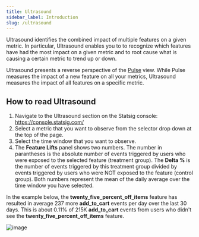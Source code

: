 ```yaml
---
title: Ultrasound
sidebar_label: Introduction
slug: /ultrasound
---
```


Ultrasound identifies the combined impact of multiple features on a given metric. In particular, Ultrasound enables you to to recognize which features have had the most impact on a given metric and to root cause what is causing a certain metric to trend up or down. 

Ultrasound presents a reverse perspective of the [Pulse](https://docs.statsig.com/pulse) view. While Pulse measures the impact of a new feature on all your metrics, Ultrasound measures the impact of all features on a specific metric. 


## How to read Ultrasound
1.	Navigate to the Ultrasound section on the Statsig console: https://console.statsig.com/ 
2.	Select a metric that you want to observe from the selector drop down at the top of the page. 
3.	Select the time window that you want to observe.   
4.	The **Feature Lifts** panel shows two numbers. The number in parantheses is the absolute number of events triggered by users who were exposed to the selected feature (treatment group). The **Delta %** is the number of events triggered by this treatment group divided by events triggered by users who were NOT exposed to the feature (control group). Both numbers represent the mean of the daily average over the time window you have selected.

In the example below, the **twenty_five_percent_off_items** feature has resulted in average 237 more **add_to_cart** events per day over the last 30 days. This is about 0.11% of 215K **add_to_cart** events from users who didn't see the **twenty_five_percent_off_items** feature.

![image](https://user-images.githubusercontent.com/1315028/134554987-8432f407-e317-416f-bd36-ec3ecf3a95a2.png)
